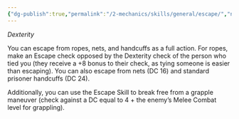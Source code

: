 ```yaml
---
{"dg-publish":true,"permalink":"/2-mechanics/skills/general/escape/","noteIcon":""}
---
```


*Dexterity*

You can escape from ropes, nets, and handcuffs as a full action. For ropes, make an Escape check opposed by the Dexterity check of the person who tied you (they receive a +8 bonus to their check, as tying someone is easier than escaping). You can also escape from nets (DC 16) and standard prisoner handcuffs (DC 24).

Additionally, you can use the Escape Skill to break free from a grapple maneuver (check against a DC equal to 4 + the enemy’s Melee Combat level for grappling).
